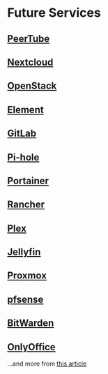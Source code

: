 # Future Services

## [PeerTube](https://github.com/Chocobozzz/PeerTube)

## [Nextcloud](https://github.com/nextcloud)

## [OpenStack](https://www.openstack.org/)

## [Element](https://element.io/)

## [GitLab](https://about.gitlab.com/install/)

## [Pi-hole](https://pi-hole.net/)

## [Portainer](https://www.portainer.io/)

## [Rancher](https://rancher.com/)

## [Plex](https://www.plex.tv/)

## [Jellyfin](https://jellyfin.org/)

## [Proxmox](https://www.proxmox.com/en/proxmox-ve)

## [pfsense](https://www.pfsense.org/)

## [BitWarden](https://bitwarden.com/)

## [OnlyOffice](https://www.onlyoffice.com/desktop.aspx?AFFILIATE=6732&__c=1&affChecked=1)

...and more from [this article](https://aaron-kt-berry.medium.com/top-10-software-for-your-homelab-in-2021-98137a7de051)